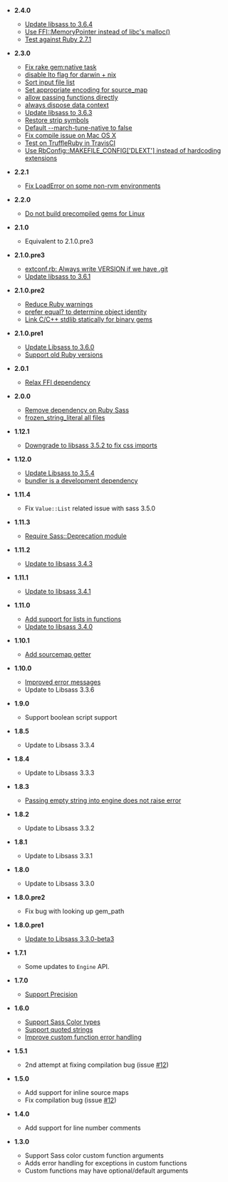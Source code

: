 - **2.4.0**
  - [Update libsass to 3.6.4](https://github.com/sass/sassc-ruby/pull/199)
  - [Use FFI::MemoryPointer instead of libc's malloc()](https://github.com/sass/sassc-ruby/pull/205)
  - [Test against Ruby 2.7.1](https://github.com/sass/sassc-ruby/pull/193)

- **2.3.0**
  - [Fix rake gem:native task](https://github.com/sass/sassc-ruby/pull/196)
  - [disable lto flag for darwin + nix](https://github.com/sass/sassc-ruby/pull/166)
  - [Sort input file list](https://github.com/sass/sassc-ruby/pull/178)
  - [Set appropriate encoding for source_map](https://github.com/sass/sassc-ruby/pull/152)
  - [allow passing functions directly](https://github.com/sass/sassc-ruby/pull/162)
  - [always dispose data context](https://github.com/sass/sassc-ruby/pull/161)
  - [Update libsass to 3.6.3](https://github.com/sass/sassc-ruby/pull/164)
  - [Restore strip symbols](https://github.com/sass/sassc-ruby/pull/184)
  - [Default --march-tune-native to false](https://github.com/sass/sassc-ruby/pull/158)
  - [Fix compile issue on Mac OS X](https://github.com/sass/sassc-ruby/pull/174)
  - [Test on TruffleRuby in TravisCI](https://github.com/sass/sassc-ruby/pull/171)
  - [Use RbConfig::MAKEFILE_CONFIG['DLEXT'] instead of hardcoding extensions](https://github.com/sass/sassc-ruby/pull/173)
- **2.2.1**
  - [Fix LoadError on some non-rvm environments](https://github.com/sass/sassc-ruby/pull/156)
- **2.2.0**
  - [Do not build precompiled gems for Linux](https://github.com/sass/sassc-ruby/pull/145)
- **2.1.0**
  - Equivalent to 2.1.0.pre3
- **2.1.0.pre3**
  - [extconf.rb: Always write VERSION if we have .git](https://github.com/sass/sassc-ruby/pull/131)
  - [Update libsass to 3.6.1](https://github.com/sass/sassc-ruby/pull/130)
- **2.1.0.pre2**
  - [Reduce Ruby warnings](https://github.com/sass/sassc-ruby/pull/124)
  - [prefer equal? to determine object identity](https://github.com/sass/sassc-ruby/pull/122)
  - [Link C/C++ stdlib statically for binary gems](https://github.com/sass/sassc-ruby/pull/127)
- **2.1.0.pre1**
  - [Update Libsass to 3.6.0](https://github.com/sass/sassc-ruby/pull/96/files)
  - [Support old Ruby versions](https://github.com/sass/sassc-ruby/pull/117/files)
- **2.0.1**
  - [Relax FFI dependency](https://github.com/sass/sassc-ruby/pull/102)
- **2.0.0**
  - [Remove dependency on Ruby Sass](https://github.com/sass/sassc-ruby/pull/85)
  - [frozen_string_literal all files](https://github.com/sass/sassc-ruby/pull/85)
- **1.12.1**
  - [Downgrade to libsass 3.5.2 to fix css imports](https://github.com/sass/sassc-ruby/pull/81)
- **1.12.0**
  - [Update Libsass to 3.5.4](https://github.com/sass/sassc-ruby/pull/78)
  - [bundler is a development dependency](https://github.com/sass/sassc-ruby/pull/51)
- **1.11.4**
  - Fix `Value::List` related issue with sass 3.5.0
- **1.11.3**
  - [Require Sass::Deprecation module](https://github.com/sass/sassc-ruby/pull/68)
- **1.11.2**
  - [Update to libsass 3.4.3](https://github.com/sass/sassc-ruby/pull/65)
- **1.11.1**
  - [Update to libsass 3.4.1](https://github.com/sass/sassc-ruby/pull/61)
- **1.11.0**
  - [Add support for lists in functions](https://github.com/sass/sassc-ruby/pull/55)
  - [Update to libsass 3.4.0](https://github.com/sass/sassc-ruby/pull/57)
- **1.10.1**
  - [Add sourcemap getter](https://github.com/sass/sassc-ruby/pull/48)
- **1.10.0**
  - [Improved error messages](https://github.com/sass/sassc-ruby/pull/34)
  - Update to Libsass 3.3.6
- **1.9.0**
  - Support boolean script support
- **1.8.5**
  - Update to Libsass 3.3.4
- **1.8.4**
  - Update to Libsass 3.3.3
- **1.8.3**
  - [Passing empty string into engine does not raise error](https://github.com/sass/sassc-ruby/pull/31)
- **1.8.2**
  - Update to Libsass 3.3.2
- **1.8.1**
  - Update to Libsass 3.3.1
- **1.8.0**
  - Update to Libsass 3.3.0
- **1.8.0.pre2**
  - Fix bug with looking up gem_path
- **1.8.0.pre1**
  - [Update to Libsass 3.3.0-beta3](https://github.com/sass/sassc-ruby/pull/20)
- **1.7.1**
  - Some updates to `Engine` API.
- **1.7.0**
  - [Support Precision](https://github.com/sass/sassc-ruby/pull/19)
- **1.6.0**
  - [Support Sass Color types](https://github.com/bolandrm/sassc-ruby/pull/14)
  - [Support quoted strings](https://github.com/bolandrm/sassc-ruby/pull/13)
  - [Improve custom function error handling](https://github.com/bolandrm/sassc-ruby/pull/15)
- **1.5.1**
  - 2nd attempt at fixing compilation bug (issue [#12](https://github.com/bolandrm/sassc-ruby/issues/12))
- **1.5.0**
  - Add support for inline source maps
  - Fix compilation bug (issue [#12](https://github.com/bolandrm/sassc-ruby/issues/12))
- **1.4.0**
  - Add support for line number comments
- **1.3.0**
  - Support Sass color custom function arguments
  - Adds error handling for exceptions in custom functions
  - Custom functions may have optional/default arguments
